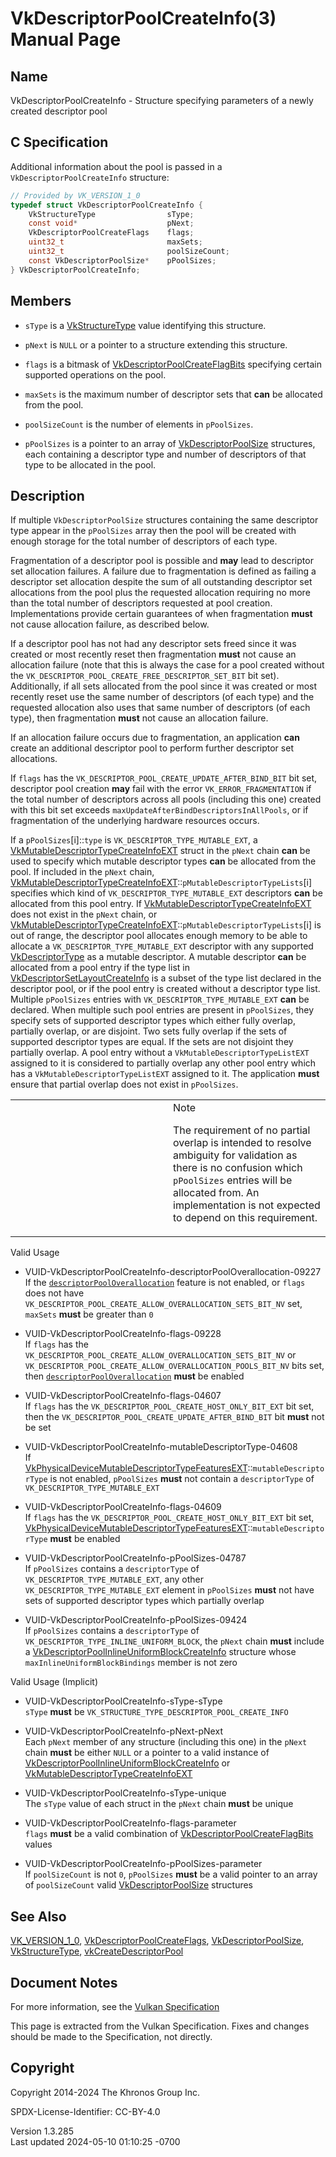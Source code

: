 # VkDescriptorPoolCreateInfo(3) Manual Page

## Name

VkDescriptorPoolCreateInfo - Structure specifying parameters of a newly
created descriptor pool



## <a href="#_c_specification" class="anchor"></a>C Specification

Additional information about the pool is passed in a
`VkDescriptorPoolCreateInfo` structure:

``` c
// Provided by VK_VERSION_1_0
typedef struct VkDescriptorPoolCreateInfo {
    VkStructureType                sType;
    const void*                    pNext;
    VkDescriptorPoolCreateFlags    flags;
    uint32_t                       maxSets;
    uint32_t                       poolSizeCount;
    const VkDescriptorPoolSize*    pPoolSizes;
} VkDescriptorPoolCreateInfo;
```

## <a href="#_members" class="anchor"></a>Members

- `sType` is a [VkStructureType](https://registry.khronos.org/vulkan/specs/1.3-extensions/man/html/VkStructureType.html) value identifying
  this structure.

- `pNext` is `NULL` or a pointer to a structure extending this
  structure.

- `flags` is a bitmask of
  [VkDescriptorPoolCreateFlagBits](https://registry.khronos.org/vulkan/specs/1.3-extensions/man/html/VkDescriptorPoolCreateFlagBits.html)
  specifying certain supported operations on the pool.

- `maxSets` is the maximum number of descriptor sets that **can** be
  allocated from the pool.

- `poolSizeCount` is the number of elements in `pPoolSizes`.

- `pPoolSizes` is a pointer to an array of
  [VkDescriptorPoolSize](https://registry.khronos.org/vulkan/specs/1.3-extensions/man/html/VkDescriptorPoolSize.html) structures, each
  containing a descriptor type and number of descriptors of that type to
  be allocated in the pool.

## <a href="#_description" class="anchor"></a>Description

If multiple `VkDescriptorPoolSize` structures containing the same
descriptor type appear in the `pPoolSizes` array then the pool will be
created with enough storage for the total number of descriptors of each
type.

Fragmentation of a descriptor pool is possible and **may** lead to
descriptor set allocation failures. A failure due to fragmentation is
defined as failing a descriptor set allocation despite the sum of all
outstanding descriptor set allocations from the pool plus the requested
allocation requiring no more than the total number of descriptors
requested at pool creation. Implementations provide certain guarantees
of when fragmentation **must** not cause allocation failure, as
described below.

If a descriptor pool has not had any descriptor sets freed since it was
created or most recently reset then fragmentation **must** not cause an
allocation failure (note that this is always the case for a pool created
without the `VK_DESCRIPTOR_POOL_CREATE_FREE_DESCRIPTOR_SET_BIT` bit
set). Additionally, if all sets allocated from the pool since it was
created or most recently reset use the same number of descriptors (of
each type) and the requested allocation also uses that same number of
descriptors (of each type), then fragmentation **must** not cause an
allocation failure.

If an allocation failure occurs due to fragmentation, an application
**can** create an additional descriptor pool to perform further
descriptor set allocations.

If `flags` has the `VK_DESCRIPTOR_POOL_CREATE_UPDATE_AFTER_BIND_BIT` bit
set, descriptor pool creation **may** fail with the error
`VK_ERROR_FRAGMENTATION` if the total number of descriptors across all
pools (including this one) created with this bit set exceeds
`maxUpdateAfterBindDescriptorsInAllPools`, or if fragmentation of the
underlying hardware resources occurs.

If a `pPoolSizes`\[i\]::`type` is `VK_DESCRIPTOR_TYPE_MUTABLE_EXT`, a
[VkMutableDescriptorTypeCreateInfoEXT](https://registry.khronos.org/vulkan/specs/1.3-extensions/man/html/VkMutableDescriptorTypeCreateInfoEXT.html)
struct in the `pNext` chain **can** be used to specify which mutable
descriptor types **can** be allocated from the pool. If included in the
`pNext` chain,
[VkMutableDescriptorTypeCreateInfoEXT](https://registry.khronos.org/vulkan/specs/1.3-extensions/man/html/VkMutableDescriptorTypeCreateInfoEXT.html)::`pMutableDescriptorTypeLists`\[i\]
specifies which kind of `VK_DESCRIPTOR_TYPE_MUTABLE_EXT` descriptors
**can** be allocated from this pool entry. If
[VkMutableDescriptorTypeCreateInfoEXT](https://registry.khronos.org/vulkan/specs/1.3-extensions/man/html/VkMutableDescriptorTypeCreateInfoEXT.html)
does not exist in the `pNext` chain, or
[VkMutableDescriptorTypeCreateInfoEXT](https://registry.khronos.org/vulkan/specs/1.3-extensions/man/html/VkMutableDescriptorTypeCreateInfoEXT.html)::`pMutableDescriptorTypeLists`\[i\]
is out of range, the descriptor pool allocates enough memory to be able
to allocate a `VK_DESCRIPTOR_TYPE_MUTABLE_EXT` descriptor with any
supported [VkDescriptorType](https://registry.khronos.org/vulkan/specs/1.3-extensions/man/html/VkDescriptorType.html) as a mutable
descriptor. A mutable descriptor **can** be allocated from a pool entry
if the type list in
[VkDescriptorSetLayoutCreateInfo](https://registry.khronos.org/vulkan/specs/1.3-extensions/man/html/VkDescriptorSetLayoutCreateInfo.html)
is a subset of the type list declared in the descriptor pool, or if the
pool entry is created without a descriptor type list. Multiple
`pPoolSizes` entries with `VK_DESCRIPTOR_TYPE_MUTABLE_EXT` **can** be
declared. When multiple such pool entries are present in `pPoolSizes`,
they specify sets of supported descriptor types which either fully
overlap, partially overlap, or are disjoint. Two sets fully overlap if
the sets of supported descriptor types are equal. If the sets are not
disjoint they partially overlap. A pool entry without a
`VkMutableDescriptorTypeListEXT` assigned to it is considered to
partially overlap any other pool entry which has a
`VkMutableDescriptorTypeListEXT` assigned to it. The application
**must** ensure that partial overlap does not exist in `pPoolSizes`.

<table>
<colgroup>
<col style="width: 50%" />
<col style="width: 50%" />
</colgroup>
<tbody>
<tr class="odd">
<td class="icon"><em></em></td>
<td class="content">Note
<p>The requirement of no partial overlap is intended to resolve
ambiguity for validation as there is no confusion which
<code>pPoolSizes</code> entries will be allocated from. An
implementation is not expected to depend on this requirement.</p></td>
</tr>
</tbody>
</table>

Valid Usage

- <a
  href="#VUID-VkDescriptorPoolCreateInfo-descriptorPoolOverallocation-09227"
  id="VUID-VkDescriptorPoolCreateInfo-descriptorPoolOverallocation-09227"></a>
  VUID-VkDescriptorPoolCreateInfo-descriptorPoolOverallocation-09227  
  If the <a
  href="https://registry.khronos.org/vulkan/specs/1.3-extensions/html/vkspec.html#features-descriptorPoolOverallocation"
  target="_blank"
  rel="noopener"><code>descriptorPoolOverallocation</code></a> feature
  is not enabled, or `flags` does not have
  `VK_DESCRIPTOR_POOL_CREATE_ALLOW_OVERALLOCATION_SETS_BIT_NV` set,
  `maxSets` **must** be greater than `0`

- <a href="#VUID-VkDescriptorPoolCreateInfo-flags-09228"
  id="VUID-VkDescriptorPoolCreateInfo-flags-09228"></a>
  VUID-VkDescriptorPoolCreateInfo-flags-09228  
  If `flags` has the
  `VK_DESCRIPTOR_POOL_CREATE_ALLOW_OVERALLOCATION_SETS_BIT_NV` or
  `VK_DESCRIPTOR_POOL_CREATE_ALLOW_OVERALLOCATION_POOLS_BIT_NV` bits
  set, then <a
  href="https://registry.khronos.org/vulkan/specs/1.3-extensions/html/vkspec.html#features-descriptorPoolOverallocation"
  target="_blank"
  rel="noopener"><code>descriptorPoolOverallocation</code></a> **must**
  be enabled

- <a href="#VUID-VkDescriptorPoolCreateInfo-flags-04607"
  id="VUID-VkDescriptorPoolCreateInfo-flags-04607"></a>
  VUID-VkDescriptorPoolCreateInfo-flags-04607  
  If `flags` has the `VK_DESCRIPTOR_POOL_CREATE_HOST_ONLY_BIT_EXT` bit
  set, then the `VK_DESCRIPTOR_POOL_CREATE_UPDATE_AFTER_BIND_BIT` bit
  **must** not be set

- <a href="#VUID-VkDescriptorPoolCreateInfo-mutableDescriptorType-04608"
  id="VUID-VkDescriptorPoolCreateInfo-mutableDescriptorType-04608"></a>
  VUID-VkDescriptorPoolCreateInfo-mutableDescriptorType-04608  
  If
  [VkPhysicalDeviceMutableDescriptorTypeFeaturesEXT](https://registry.khronos.org/vulkan/specs/1.3-extensions/man/html/VkPhysicalDeviceMutableDescriptorTypeFeaturesEXT.html)::`mutableDescriptorType`
  is not enabled, `pPoolSizes` **must** not contain a `descriptorType`
  of `VK_DESCRIPTOR_TYPE_MUTABLE_EXT`

- <a href="#VUID-VkDescriptorPoolCreateInfo-flags-04609"
  id="VUID-VkDescriptorPoolCreateInfo-flags-04609"></a>
  VUID-VkDescriptorPoolCreateInfo-flags-04609  
  If `flags` has the `VK_DESCRIPTOR_POOL_CREATE_HOST_ONLY_BIT_EXT` bit
  set,
  [VkPhysicalDeviceMutableDescriptorTypeFeaturesEXT](https://registry.khronos.org/vulkan/specs/1.3-extensions/man/html/VkPhysicalDeviceMutableDescriptorTypeFeaturesEXT.html)::`mutableDescriptorType`
  **must** be enabled

- <a href="#VUID-VkDescriptorPoolCreateInfo-pPoolSizes-04787"
  id="VUID-VkDescriptorPoolCreateInfo-pPoolSizes-04787"></a>
  VUID-VkDescriptorPoolCreateInfo-pPoolSizes-04787  
  If `pPoolSizes` contains a `descriptorType` of
  `VK_DESCRIPTOR_TYPE_MUTABLE_EXT`, any other
  `VK_DESCRIPTOR_TYPE_MUTABLE_EXT` element in `pPoolSizes` **must** not
  have sets of supported descriptor types which partially overlap

- <a href="#VUID-VkDescriptorPoolCreateInfo-pPoolSizes-09424"
  id="VUID-VkDescriptorPoolCreateInfo-pPoolSizes-09424"></a>
  VUID-VkDescriptorPoolCreateInfo-pPoolSizes-09424  
  If `pPoolSizes` contains a `descriptorType` of
  `VK_DESCRIPTOR_TYPE_INLINE_UNIFORM_BLOCK`, the `pNext` chain **must**
  include a
  [VkDescriptorPoolInlineUniformBlockCreateInfo](https://registry.khronos.org/vulkan/specs/1.3-extensions/man/html/VkDescriptorPoolInlineUniformBlockCreateInfo.html)
  structure whose `maxInlineUniformBlockBindings` member is not zero

Valid Usage (Implicit)

- <a href="#VUID-VkDescriptorPoolCreateInfo-sType-sType"
  id="VUID-VkDescriptorPoolCreateInfo-sType-sType"></a>
  VUID-VkDescriptorPoolCreateInfo-sType-sType  
  `sType` **must** be `VK_STRUCTURE_TYPE_DESCRIPTOR_POOL_CREATE_INFO`

- <a href="#VUID-VkDescriptorPoolCreateInfo-pNext-pNext"
  id="VUID-VkDescriptorPoolCreateInfo-pNext-pNext"></a>
  VUID-VkDescriptorPoolCreateInfo-pNext-pNext  
  Each `pNext` member of any structure (including this one) in the
  `pNext` chain **must** be either `NULL` or a pointer to a valid
  instance of
  [VkDescriptorPoolInlineUniformBlockCreateInfo](https://registry.khronos.org/vulkan/specs/1.3-extensions/man/html/VkDescriptorPoolInlineUniformBlockCreateInfo.html)
  or
  [VkMutableDescriptorTypeCreateInfoEXT](https://registry.khronos.org/vulkan/specs/1.3-extensions/man/html/VkMutableDescriptorTypeCreateInfoEXT.html)

- <a href="#VUID-VkDescriptorPoolCreateInfo-sType-unique"
  id="VUID-VkDescriptorPoolCreateInfo-sType-unique"></a>
  VUID-VkDescriptorPoolCreateInfo-sType-unique  
  The `sType` value of each struct in the `pNext` chain **must** be
  unique

- <a href="#VUID-VkDescriptorPoolCreateInfo-flags-parameter"
  id="VUID-VkDescriptorPoolCreateInfo-flags-parameter"></a>
  VUID-VkDescriptorPoolCreateInfo-flags-parameter  
  `flags` **must** be a valid combination of
  [VkDescriptorPoolCreateFlagBits](https://registry.khronos.org/vulkan/specs/1.3-extensions/man/html/VkDescriptorPoolCreateFlagBits.html)
  values

- <a href="#VUID-VkDescriptorPoolCreateInfo-pPoolSizes-parameter"
  id="VUID-VkDescriptorPoolCreateInfo-pPoolSizes-parameter"></a>
  VUID-VkDescriptorPoolCreateInfo-pPoolSizes-parameter  
  If `poolSizeCount` is not `0`, `pPoolSizes` **must** be a valid
  pointer to an array of `poolSizeCount` valid
  [VkDescriptorPoolSize](https://registry.khronos.org/vulkan/specs/1.3-extensions/man/html/VkDescriptorPoolSize.html) structures

## <a href="#_see_also" class="anchor"></a>See Also

[VK_VERSION_1_0](https://registry.khronos.org/vulkan/specs/1.3-extensions/man/html/VK_VERSION_1_0.html),
[VkDescriptorPoolCreateFlags](https://registry.khronos.org/vulkan/specs/1.3-extensions/man/html/VkDescriptorPoolCreateFlags.html),
[VkDescriptorPoolSize](https://registry.khronos.org/vulkan/specs/1.3-extensions/man/html/VkDescriptorPoolSize.html),
[VkStructureType](https://registry.khronos.org/vulkan/specs/1.3-extensions/man/html/VkStructureType.html),
[vkCreateDescriptorPool](https://registry.khronos.org/vulkan/specs/1.3-extensions/man/html/vkCreateDescriptorPool.html)

## <a href="#_document_notes" class="anchor"></a>Document Notes

For more information, see the <a
href="https://registry.khronos.org/vulkan/specs/1.3-extensions/html/vkspec.html#VkDescriptorPoolCreateInfo"
target="_blank" rel="noopener">Vulkan Specification</a>

This page is extracted from the Vulkan Specification. Fixes and changes
should be made to the Specification, not directly.

## <a href="#_copyright" class="anchor"></a>Copyright

Copyright 2014-2024 The Khronos Group Inc.

SPDX-License-Identifier: CC-BY-4.0

Version 1.3.285  
Last updated 2024-05-10 01:10:25 -0700
